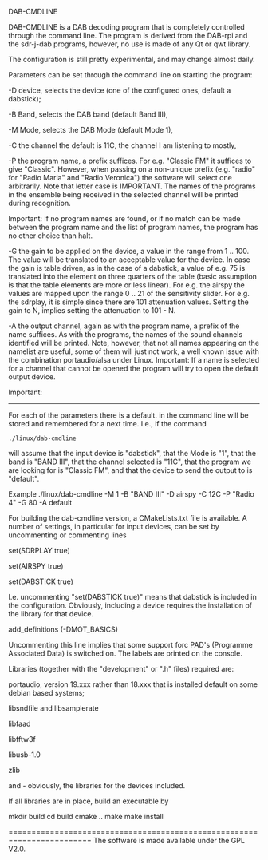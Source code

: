 
DAB-CMDLINE

DAB-CMDLINE is a DAB decoding program that is completely controlled
through the command line.
The program is derived from the DAB-rpi and the sdr-j-dab programs,
however, no use is made of any Qt or qwt library.

The configuration is still pretty experimental, and may change almost daily.

Parameters can be set through the command line on starting the program:

-D device, selects the device (one of the configured ones, default a dabstick);

-B Band, selects the DAB band (default Band III),

-M Mode, selects the DAB Mode (default Mode 1),

-C the channel the default is 11C, the channel I am listening to mostly,

-P the program name, a prefix suffices. For e.g. "Classic FM" it suffices to give "Classic". However, when passing on a non-unique prefix (e.g. "radio" for "Radio Maria" and "Radio Veronica") the software will select one arbitrarily. Note that letter case is IMPORTANT. The names of the programs in the ensemble being received in the selected channel will be printed during recognition.

Important: If no program names are found, or if no match can be made between the
program name and the list of program names, the program has no other choice than halt.

-G the gain to be applied on the device, a value in the range from 1 .. 100.
The value will be translated to an acceptable value for the device.
In case the gain is
table driven, as in the case of a dabstick, a value of e.g. 75 is translated
into the element on three quarters of the table (basic assumption is that the
table elements are more or less linear). For e.g. the airspy the values are mapped upon the range 0 .. 21 of the sensitivity slider.
For e.g. the sdrplay, it is simple since there are 101 attenuation values.
Setting the gain to N, implies setting the attenuation to 101 - N.

-A the output channel, again as with the program name, a prefix of the name suffices. As with the programs, the names of the sound channels identified will be printed. Note, however, that not all names appearing on the namelist are useful,
some of them will just not work, a well known  issue with the combination portaudio/alsa under Linux. 
Important: If a name is selected for a channel that cannot be opened the program will try to open the default output device.

Important:
_________

For each of the parameters there is a default.
in the command line will be stored and remembered for a next time.
I.e., if the command

	./linux/dab-cmdline
will assume that the input device is "dabstick", that the Mode is "1",
that the band is "BAND III", that the channel selected is "11C",
that the program we are looking for is "Classic FM", and that the
device to send the output to is "default".

Example
	./linux/dab-cmdline -M 1 -B "BAND III"  -D airspy -C 12C -P "Radio 4" -G 80 -A default
	

For building the dab-cmdline version, a CMakeLists.txt file is available.
A number of settings, in particular for input devices, can be set by uncommenting or commenting lines

   set(SDRPLAY true)
   
   set(AIRSPY true)
   
   set(DABSTICK true)

I.e. uncommenting "set(DABSTICK true)" means that dabstick is included in the configuration.
Obviously, including a device requires the installation of the library for that device.

   add_definitions (-DMOT_BASICS)

Uncommenting this line implies that some support forc PAD's (Programme Associated Data) is switched on. The labels are printed on the console.


Libraries (together with the "development" or ".h" files) required are:

portaudio, version 19.xxx rather than 18.xxx that is
installed default on some debian based systems;

libsndfile and  libsamplerate

libfaad

libfftw3f

libusb-1.0

zlib

and - obviously, the libraries for the devices included.

If all libraries are in place, build an executable by

mkdir build
cd build
cmake ..
make
make install

========================================================================
The software is made available under the GPL V2.0.

